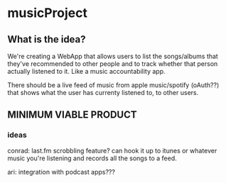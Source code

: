 # musicProject

## What is the idea?
We're creating a WebApp that allows users to list the songs/albums that they've recommended to other people and to track whether that person actually listened to it. Like a music accountability app.

There should be a live feed of music from apple music/spotify (oAuth??) that shows what the user has currenty listened to, to other users. 


## MINIMUM VIABLE PRODUCT

### ideas

conrad: last.fm scrobbling feature? can hook it up to itunes or whatever music you're listening and records all the songs to a feed. 

ari: integration with podcast apps??? 
